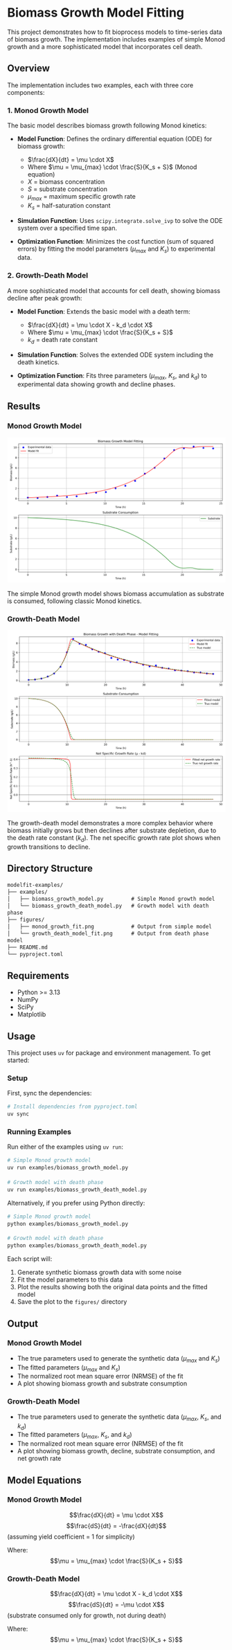# Biomass Growth Model Fitting

This project demonstrates how to fit bioprocess models to time-series data of biomass growth. The implementation includes examples of simple Monod growth and a more sophisticated model that incorporates cell death.

## Overview

The implementation includes two examples, each with three core components:

### 1. Monod Growth Model

The basic model describes biomass growth following Monod kinetics:

- **Model Function**: Defines the ordinary differential equation (ODE) for biomass growth:
  - $\frac{dX}{dt} = \mu \cdot X$
  - Where $\mu = \mu_{max} \cdot \frac{S}{K_s + S}$ (Monod equation)
  - $X$ = biomass concentration
  - $S$ = substrate concentration
  - $\mu_{max}$ = maximum specific growth rate
  - $K_s$ = half-saturation constant

- **Simulation Function**: Uses `scipy.integrate.solve_ivp` to solve the ODE system over a specified time span.

- **Optimization Function**: Minimizes the cost function (sum of squared errors) by fitting the model parameters ($\mu_{max}$ and $K_s$) to experimental data.

### 2. Growth-Death Model

A more sophisticated model that accounts for cell death, showing biomass decline after peak growth:

- **Model Function**: Extends the basic model with a death term:
  - $\frac{dX}{dt} = \mu \cdot X - k_d \cdot X$
  - Where $\mu = \mu_{max} \cdot \frac{S}{K_s + S}$
  - $k_d$ = death rate constant

- **Simulation Function**: Solves the extended ODE system including the death kinetics.

- **Optimization Function**: Fits three parameters ($\mu_{max}$, $K_s$, and $k_d$) to experimental data showing growth and decline phases.

## Results

### Monod Growth Model

![Monod Growth Model Results](figures/monod_growth_fit.png)

The simple Monod growth model shows biomass accumulation as substrate is consumed, following classic Monod kinetics.

### Growth-Death Model

![Growth-Death Model Results](figures/growth_death_model_fit.png)

The growth-death model demonstrates a more complex behavior where biomass initially grows but then declines after substrate depletion, due to the death rate constant ($k_d$). The net specific growth rate plot shows when growth transitions to decline.

## Directory Structure

```
modelfit-examples/
├── examples/
│   ├── biomass_growth_model.py         # Simple Monod growth model
│   └── biomass_growth_death_model.py   # Growth model with death phase
├── figures/
│   ├── monod_growth_fit.png            # Output from simple model
│   └── growth_death_model_fit.png      # Output from death phase model
├── README.md
└── pyproject.toml
```

## Requirements

- Python >= 3.13
- NumPy
- SciPy
- Matplotlib

## Usage

This project uses `uv` for package and environment management. To get started:

### Setup

First, sync the dependencies:

```bash
# Install dependencies from pyproject.toml
uv sync
```

### Running Examples

Run either of the examples using `uv run`:

```bash
# Simple Monod growth model
uv run examples/biomass_growth_model.py

# Growth model with death phase
uv run examples/biomass_growth_death_model.py
```

Alternatively, if you prefer using Python directly:

```bash
# Simple Monod growth model
python examples/biomass_growth_model.py

# Growth model with death phase
python examples/biomass_growth_death_model.py
```

Each script will:
1. Generate synthetic biomass growth data with some noise
2. Fit the model parameters to this data
3. Plot the results showing both the original data points and the fitted model
4. Save the plot to the `figures/` directory

## Output

### Monod Growth Model
- The true parameters used to generate the synthetic data ($\mu_{max}$ and $K_s$)
- The fitted parameters ($\mu_{max}$ and $K_s$)
- The normalized root mean square error (NRMSE) of the fit
- A plot showing biomass growth and substrate consumption

### Growth-Death Model
- The true parameters used to generate the synthetic data ($\mu_{max}$, $K_s$, and $k_d$)
- The fitted parameters ($\mu_{max}$, $K_s$, and $k_d$)
- The normalized root mean square error (NRMSE) of the fit
- A plot showing biomass growth, decline, substrate consumption, and net growth rate

## Model Equations

### Monod Growth Model

$$\frac{dX}{dt} = \mu \cdot X$$
$$\frac{dS}{dt} = -\frac{dX}{dt}$$  (assuming yield coefficient = 1 for simplicity)

Where:
$$\mu = \mu_{max} \cdot \frac{S}{K_s + S}$$

### Growth-Death Model

$$\frac{dX}{dt} = \mu \cdot X - k_d \cdot X$$
$$\frac{dS}{dt} = -\mu \cdot X$$  (substrate consumed only for growth, not during death)

Where:
$$\mu = \mu_{max} \cdot \frac{S}{K_s + S}$$
